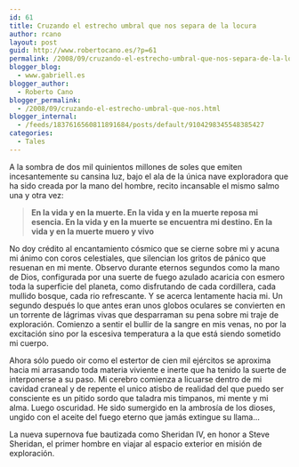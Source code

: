 ```yaml
---
id: 61
title: Cruzando el estrecho umbral que nos separa de la locura
author: rcano
layout: post
guid: http://www.robertocano.es/?p=61
permalink: /2008/09/cruzando-el-estrecho-umbral-que-nos-separa-de-la-locura/
blogger_blog:
  - www.gabriell.es
blogger_author:
  - Roberto Cano
blogger_permalink:
  - /2008/09/cruzando-el-estrecho-umbral-que-nos.html
blogger_internal:
  - /feeds/1837616560811891684/posts/default/9104298345548385427
categories:
  - Tales
---
```

<div style="clear: both; text-align: center;">
</div>

A la sombra de dos mil quinientos millones de soles que emiten incesantemente su cansina luz, bajo el ala de la única nave exploradora que ha sido creada por la mano del hombre, recito incansable el mismo salmo una y otra vez:

<blockquote style="font-weight: bold;">
  <p>
    En la vida y en la muerte. En la vida y en la muerte reposa mi esencia. En la vida y en la muerte se encuentra mi destino. En la vida y en la muerte muero y vivo
  </p>
</blockquote>

No doy crédito al encantamiento cósmico que se cierne sobre mi y acuna mi ánimo con coros celestiales, que silencian los gritos de pánico que resuenan en mi mente. Observo durante eternos segundos como la mano de Dios, configurada por una suerte de fuego azulado acaricia con esmero toda la superficie del planeta, como disfrutando de cada cordillera, cada mullido bosque, cada rio refrescante. Y se acerca lentamente hacia mi. Un segundo después lo que antes eran unos globos oculares se convierten en un torrente de lágrimas vivas que desparraman su pena sobre mi traje de exploración. Comienzo a sentir el bullir de la sangre en mis venas, no por la excitación sino por la escesiva temperatura a la que está siendo sometido mi cuerpo.

Ahora sólo puedo oir como el estertor de cien mil ejércitos se aproxima hacia mi arrasando toda materia viviente e inerte que ha tenido la suerte de interponerse a su paso. Mi cerebro comienza a licuarse dentro de mi cavidad craneal y de repente el unico atisbo de realidad del que puedo ser consciente es un pitido sordo que taladra mis timpanos, mi mente y mi alma. Luego oscuridad. He sido sumergido en la ambrosía de los dioses, ungido con el aceite del fuego eterno que jamás extingue su llama&#8230;

La nueva supernova fue bautizada como Sheridan IV, en honor a Steve Sheridan, el primer hombre en viajar al espacio exterior en misión de exploración.